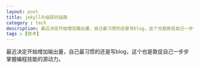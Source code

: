 ```yaml
---
layout: post
title: jekyll升级踩坑指南
category : tech
description: 最近决定开始增加输出量，自己最习惯的还是写blog，这个也是敦促自己一步步掌握编程技能的源动力。
tags : [技术]
---
```


最近决定开始增加输出量，自己最习惯的还是写blog，这个也是敦促自己一步步掌握编程技能的源动力。



